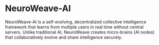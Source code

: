 # NeuroWeave-AI
NeuroWeave-AI is a self-evolving, decentralized collective intelligence framework that learns from multiple users in real time without central servers. Unlike traditional AI, NeuroWeave creates micro-brains (AI nodes) that collaboratively evolve and share intelligence securely.
